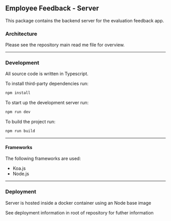## Employee Feedback - Server

This package contains the backend server for the evaluation feedback app.

### Architecture

Please see the repository main read me file for overview.

---

### Development

All source code is written in Typescript.

To install third-party dependencies run:

```bash
npm install
```

To start up the development server run:

```bash
npm run dev
```

To build the project run:

```bash
npm run build
```

---

#### Frameworks

The following frameworks are used:

- Koa.js
- Node.js

---

### Deployment

Server is hosted inside a docker container using an Node base image

See deployment information in root of repository for futher information
